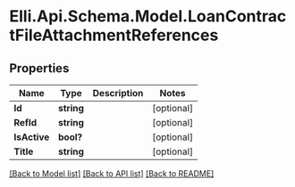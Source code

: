 # Elli.Api.Schema.Model.LoanContractFileAttachmentReferences
## Properties

Name | Type | Description | Notes
------------ | ------------- | ------------- | -------------
**Id** | **string** |  | [optional] 
**RefId** | **string** |  | [optional] 
**IsActive** | **bool?** |  | [optional] 
**Title** | **string** |  | [optional] 

[[Back to Model list]](../README.md#documentation-for-models) [[Back to API list]](../README.md#documentation-for-api-endpoints) [[Back to README]](../README.md)

